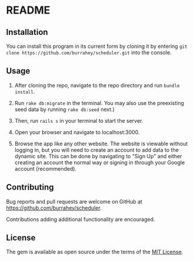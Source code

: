 # README

## Installation

You can install this program in its current form by cloning it by entering ```git clone https://github.com/burrahey/scheduler.git``` into the console.

## Usage

1. After cloning the repo, navigate to the repo directory and run ```bundle install```.

2. Run ```rake db:migrate``` in the terminal. You may also use the preexisting seed data by running ```rake db:seed``` next.)

3. Then, run ```rails s``` in your terminal to start the server.

4. Open your browser and navigate to localhost:3000.

5. Browse the app like any other website.  The website is viewable without logging in, but you will need to create an account to add data to the dynamic site.  This can be done by navigating to "Sign Up" and either creating an account the normal way or signing in through your Google account (recommended).

## Contributing

Bug reports and pull requests are welcome on GitHub at https://github.com/burrahey/scheduler.

Contributions adding additional functionality are encouraged.

## License

The gem is available as open source under the terms of the [MIT License](http://opensource.org/licenses/MIT).
